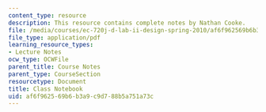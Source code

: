 ```yaml
---
content_type: resource
description: This resource contains complete notes by Nathan Cooke.
file: /media/courses/ec-720j-d-lab-ii-design-spring-2010/af6f962569b6b3a9c9d788b5a751a73c_MITEC_720JS10_class_notebk.pdf
file_type: application/pdf
learning_resource_types:
- Lecture Notes
ocw_type: OCWFile
parent_title: Course Notes
parent_type: CourseSection
resourcetype: Document
title: Class Notebook
uid: af6f9625-69b6-b3a9-c9d7-88b5a751a73c
---
```

